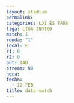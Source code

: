 ```yaml
---
layout: stadium
permalink: 
categories: LD1 ES TADS
liga: LIGA INDIGO
match: 1
ronda: "1"
local: E
r1: 0
r2: 0
out: TAD
stream: NO
hora: 
fecha:
  - 12 FEB
title: data-match
---
```


